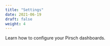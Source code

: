 ```yaml
---
title: "Settings"
date: 2021-06-19
draft: false
weight: 4
---
```


Learn how to configure your Pirsch dashboards.
